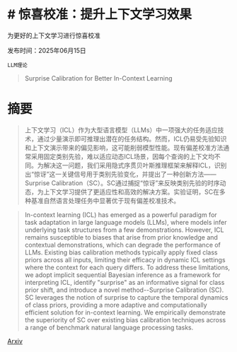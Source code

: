 # # 惊喜校准：提升上下文学习效果
 为更好的上下文学习进行惊喜校准

发布时间：2025年06月15日

`LLM理论`

> Surprise Calibration for Better In-Context Learning

# 摘要

> 上下文学习（ICL）作为大型语言模型（LLMs）中一项强大的任务适应技术，通过少量演示即可推理出潜在的任务结构。然而，ICL仍易受先验知识和上下文演示带来的偏见影响，这可能削弱模型性能。现有偏差校准方法通常采用固定类别先验，难以适应动态ICL场景，因每个查询的上下文均不同。为解决这一问题，我们采用隐式序贯贝叶斯推理框架来解释ICL，识别出“惊讶”这一关键信号用于类别先验变化，并提出了一种创新方法——Surprise Calibration（SC）。SC通过捕捉“惊讶”来反映类别先验的时序动态，为上下文学习提供了更适应性和高效的解决方案。实验证明，SC在多种基准自然语言处理任务中显著优于现有偏差校准技术。

> In-context learning (ICL) has emerged as a powerful paradigm for task adaptation in large language models (LLMs), where models infer underlying task structures from a few demonstrations. However, ICL remains susceptible to biases that arise from prior knowledge and contextual demonstrations, which can degrade the performance of LLMs. Existing bias calibration methods typically apply fixed class priors across all inputs, limiting their efficacy in dynamic ICL settings where the context for each query differs. To address these limitations, we adopt implicit sequential Bayesian inference as a framework for interpreting ICL, identify "surprise" as an informative signal for class prior shift, and introduce a novel method--Surprise Calibration (SC). SC leverages the notion of surprise to capture the temporal dynamics of class priors, providing a more adaptive and computationally efficient solution for in-context learning. We empirically demonstrate the superiority of SC over existing bias calibration techniques across a range of benchmark natural language processing tasks.

[Arxiv](https://arxiv.org/abs/2506.12796)